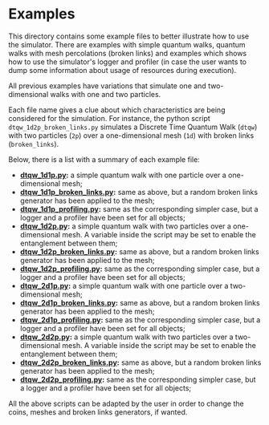 # Examples

This directory contains some example files to better illustrate how to use the simulator. There are examples with simple quantum walks, quantum walks with mesh percolations (broken links) and examples which shows how to use the simulator's logger and profiler (in case the user wants to dump some information about usage of resources during execution).

All previous examples have variations that simulate one and two-dimensional walks with one and two particles.

Each file name gives a clue about which characteristics are being considered for the simulation. For instance, the python script `dtqw_1d2p_broken_links.py` simulates a Discrete Time Quantum Walk (`dtqw`) with two particles (`2p`) over a one-dimensional mesh (`1d`) with broken links (`broken_links`).

Below, there is a list with a summary of each example file:

- **[dtqw_1d1p.py](./dtqw_1d1p.py):** a simple quantum walk with one particle over a one-dimensional mesh;
- **[dtqw_1d1p_broken_links.py](./dtqw_1d1p_broken_links.py):** same as above, but a random broken links generator has been applied to the mesh;
- **[dtqw_1d1p_profiling.py](./dtqw_1d1p_profiling.py):** same as the corresponding simpler case, but a logger and a profiler have been set for all objects;
- **[dtqw_1d2p.py](./dtqw_1d1p.py):** a simple quantum walk with two particles over a one-dimensional mesh. A variable inside the script may be set to enable the entanglement between them;
- **[dtqw_1d2p_broken_links.py](./dtqw_1d1p_broken_links.py):** same as above, but a random broken links generator has been applied to the mesh;
- **[dtqw_1d2p_profiling.py](./dtqw_1d1p_profiling.py):** same as the corresponding simpler case, but a logger and a profiler have been set for all objects;
- **[dtqw_2d1p.py](./dtqw_1d1p.py):** a simple quantum walk with one particle over a two-dimensional mesh;
- **[dtqw_2d1p_broken_links.py](./dtqw_1d1p_broken_links.py):** same as above, but a random broken links generator has been applied to the mesh;
- **[dtqw_2d1p_profiling.py](./dtqw_1d1p_profiling.py):** same as the corresponding simpler case, but a logger and a profiler have been set for all objects;
- **[dtqw_2d2p.py](./dtqw_1d1p.py):** a simple quantum walk with two particles over a two-dimensional mesh. A variable inside the script may be set to enable the entanglement between them;
- **[dtqw_2d2p_broken_links.py](./dtqw_1d1p_broken_links.py):** same as above, but a random broken links generator has been applied to the mesh;
- **[dtqw_2d2p_profiling.py](./dtqw_1d1p_profiling.py):** same as the corresponding simpler case, but a logger and a profiler have been set for all objects;

All the above scripts can be adapted by the user in order to change the coins, meshes and broken links generators, if wanted.
